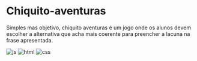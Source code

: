# Chiquito-aventuras

Simples mas objetivo, chiquito aventuras é um jogo onde os alunos devem escolher a alternativa que acha mais coerente para preencher a lacuna na frase apresentada.

![js](https://img.shields.io/badge/JavaScript-323330?style=for-the-badge&logo=javascript&logoColor=F7DF1E) ![html](https://img.shields.io/badge/HTML5-E34F26?style=for-the-badge&logo=html5&logoColor=white) ![css](https://img.shields.io/badge/CSS3-1572B6?style=for-the-badge&logo=css3&logoColor=white)
